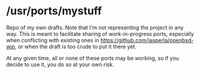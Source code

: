 # /usr/ports/mystuff

Repo of my own drafts. Note that I'm not representing the project in any way. This is meant to facilitate sharing of work-in-progress ports, especially when conflicting with existing ones in https://github.com/jasperla/openbsd-wip, or when the draft is too crude to put it there yet.

At any given time, all or none of these ports may be working, so if you decide to use it, you do so at your own risk.
